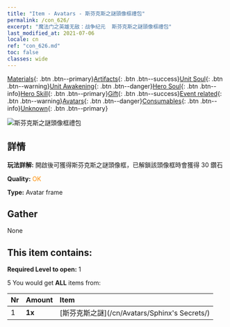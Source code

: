 ```yaml
---
title: "Item - Avatars - 斯芬克斯之謎頭像框禮包"
permalink: /con_626/
excerpt: "魔法门之英雄无敌：战争纪元  斯芬克斯之謎頭像框禮包"
last_modified_at: 2021-07-06
locale: cn
ref: "con_626.md"
toc: false
classes: wide
---
```

 [Materials](/ItemsCN/){: .btn .btn--primary}[Artifacts](/ItemsCN/Artifacts/){: .btn .btn--success}[Unit Soul](/ItemsCN/UnitSoul/){: .btn .btn--warning}[Unit Awakening](/ItemsCN/UnitAwakening/){: .btn .btn--danger}[Hero Soul](/ItemsCN/HeroSoul/){: .btn .btn--info}[Hero Skill](/ItemsCN/HeroSkill/){: .btn .btn--primary}[Gift](/ItemsCN/Gift/){: .btn .btn--success}[Event related](/ItemsCN/Events/){: .btn .btn--warning}[Avatars](/ItemsCN/Avatars/){: .btn .btn--danger}[Consumables](/ItemsCN/Consumables/){: .btn .btn--info}[Unknown](/ItemsCN/Unknown/){: .btn .btn--primary}

 ![斯芬克斯之謎頭像框禮包](/images/t/i_907003.png)

## 詳情
 **玩法詳解:** 開啟後可獲得斯芬克斯之謎頭像框，已解鎖該頭像框時會獲得 30 鑽石

 **Quality:** <span style="color: #FF8C00">OK</span>

 **Type:** Avatar frame

## Gather

  None

## This item contains:

 **Required Level to open:** 1

 5 You would get **ALL** items  from:

  | Nr | Amount |     Item    |
  |:---|:-------|:------------|
  | 1 |  **1x** | [斯芬克斯之謎](/cn/Avatars/Sphinx's Secrets/) |  | 
